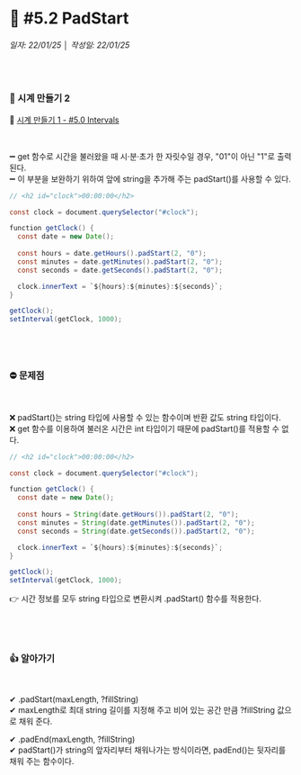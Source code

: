 # 📌 #5.2 PadStart
###### 일자: 22/01/25  │  작성일: 22/01/25
&nbsp;

### 🚩 시계 만들기 2
🔗 [시계 만들기 1 - #5.0 Intervals](https://github.com/jayxutxpia/nomad-vanillaJS/blob/259cb2d24fe4aa2c233082a326a88f0fcddb3a5d/5%EA%B0%95/%235.0%20setInterval.md)

&nbsp;


➖ get 함수로 시간을 불러왔을 때 시·분·초가 한 자릿수일 경우, "01"이 아닌 "1"로 출력된다.   
➖ 이 부분을 보완하기 위하여 앞에 string을 추가해 주는 padStart()를 사용할 수 있다.   

```java
// <h2 id="clock">00:00:00</h2>

const clock = document.querySelector("#clock");

function getClock() {
  const date = new Date();
  
  const hours = date.getHours().padStart(2, "0");
  const minutes = date.getMinutes().padStart(2, "0");
  const seconds = date.getSeconds().padStart(2, "0");

  clock.innerText = `${hours}:${minutes}:${seconds}`;
}

getClock();
setInterval(getClock, 1000);
```

#

&nbsp;
&nbsp;

### ⛔ 문제점

&nbsp;

❌ padStart()는 string 타입에 사용할 수 있는 함수이며 반환 값도 string 타입이다.   
❌ get 함수를 이용하여 불러온 시간은 int 타입이기 때문에 padStart()를 적용할 수 없다.

```java
// <h2 id="clock">00:00:00</h2>

const clock = document.querySelector("#clock");

function getClock() {
  const date = new Date();
  
  const hours = String(date.getHours()).padStart(2, "0");
  const minutes = String(date.getMinutes()).padStart(2, "0");
  const seconds = String(date.getSeconds()).padStart(2, "0");

  clock.innerText = `${hours}:${minutes}:${seconds}`;
}

getClock();
setInterval(getClock, 1000);
```

👉 시간 정보를 모두 string 타입으로 변환시켜 .padStart() 함수를 적용한다.   

#

&nbsp;
&nbsp;

### 👍 알아가기

&nbsp;

✔ .padStart(maxLength, ?fillString)   
✔ maxLength로 최대 string 길이를 지정해 주고 비어 있는 공간 만큼 ?fillString 값으로 채워 준다.   


✔ .padEnd(maxLength, ?fillString)   
✔ padStart()가 string의 앞자리부터 채워나가는 방식이라면, padEnd()는 뒷자리를 채워 주는 함수이다.

#

&nbsp;
&nbsp;
